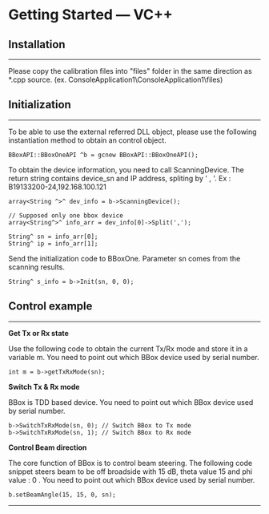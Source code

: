 # Getting Started — VC++
## Installation
----------

Please copy the calibration files into "files" folder in the same direction as *.cpp source. (ex. ConsoleApplication1\ConsoleApplication1\files)


## Initialization
----------

To be able to use the external referred DLL object, please use the following instantiation method to obtain an control object.

    BBoxAPI::BBoxOneAPI ^b = gcnew BBoxAPI::BBoxOneAPI();

To obtain the device information, you need to call ScanningDevice. The return string contains device_sn and IP address, spliting by ' , '.
Ex : B19133200-24,192.168.100.121 

    
    array<String ^>^ dev_info = b->ScanningDevice();

	// Supposed only one bbox device
	array<String^>^ info_arr = dev_info[0]->Split(',');

	String^ sn = info_arr[0]; 
	String^ ip = info_arr[1]; 

Send the initialization code to BBoxOne. Parameter sn comes from the scanning results.

	String^ s_info = b->Init(sn, 0, 0);

## Control example
----------

**Get Tx or Rx state**

Use the following code to obtain the current Tx/Rx mode and store it in a variable m. You need to point out which BBox device used by serial number.

    int m = b->getTxRxMode(sn);

**Switch Tx & Rx mode**

BBox is TDD based device. You need to point out which BBox device used by serial number.

    b->SwitchTxRxMode(sn, 0); // Switch BBox to Tx mode
    b->SwitchTxRxMode(sn, 1); // Switch BBox to Rx mode


**Control Beam direction**

The core function of BBox is to control beam steering. The following code snippet steers beam to be off broadside with 15 dB, theta value 15 and phi value : 0 . You need to point out which BBox device used by serial number.

    b.setBeamAngle(15, 15, 0, sn);

 ****
